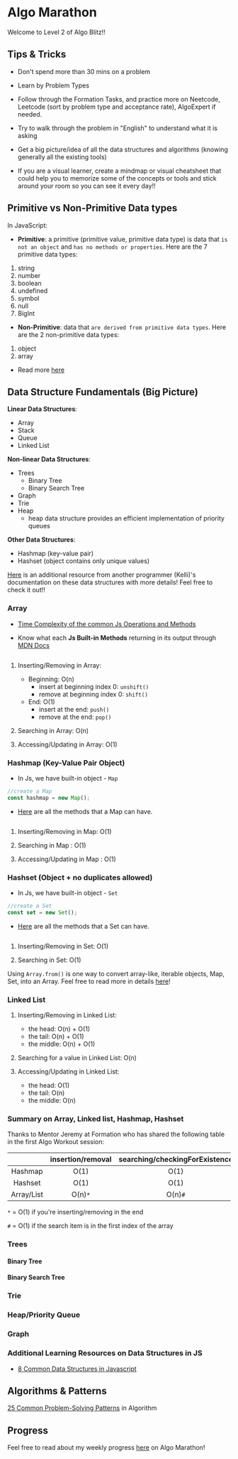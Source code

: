 # Algo Marathon

Welcome to Level 2 of Algo Blitz!!

## Tips & Tricks

- Don't spend more than 30 mins on a problem

- Learn by Problem Types

- Follow through the Formation Tasks, and practice more on Neetcode, Leetcode (sort by problem type and acceptance rate), AlgoExpert if needed.

- Try to walk through the problem in "English" to understand what it is asking

- Get a big picture/idea of all the data structures and algorithms (knowing generally all the existing tools)

- If you are a visual learner, create a mindmap or visual cheatsheet that could help you to memorize some of the concepts or tools and stick around your room so you can see it every day!! 

## Primitive vs Non-Primitive Data types 

In JavaScript: 

- **Primitive**: a primitive (primitive value, primitive data type) is data that `is not an object` and `has no methods or properties`. Here are the 7 primitive data types: 
1. string
2. number
3. boolean
4. undefined 
5. symbol
6. null
7. BigInt

- **Non-Primitive**: data that `are derived from primitive data types`. Here are the 2 non-primitive data types: 
1. object
2. array 

- Read more [here](https://www.geeksforgeeks.org/primitive-and-non-primitive-data-types-in-javascript/)

## Data Structure Fundamentals (Big Picture)

**Linear Data Structures**: 
- Array
- Stack 
- Queue
- Linked List 

**Non-linear Data Structures**: 
- Trees 
    - Binary Tree
    - Binary Search Tree
- Graph     
- Trie 
- Heap
    - heap data structure provides an efficient implementation of priority queues

**Other Data Structures**: 
- Hashmap (key-value pair)
- Hashset (object contains only unique values)

[Here](https://github.com/KellzCodes/python/tree/main/data-structures#data-structures) is an additional resource from another programmer (Kelli)'s documentation on these data structures with more details! Feel free to check it out!! 

### Array 

- [Time Complexity of the common Js Operations and Methods](https://medium.com/@ashfaqueahsan61/time-complexities-of-common-array-operations-in-javascript-c11a6a65a168)

- Know what each **Js Built-in Methods** returning in its output through [MDN Docs](https://developer.mozilla.org/en-US/docs/Web/JavaScript/Reference/Global_Objects/Array)

```js

```

1. Inserting/Removing in Array:  
    - Beginning: O(n)
        - insert at beginning index 0: `unshift()`
        - remove at beginning index 0: `shift()`
    - End: O(1)
        - insert at the end: `push()`
        - remove at the end: `pop()`

2. Searching in Array: O(n)

3. Accessing/Updating in Array: O(1)

### Hashmap (Key-Value Pair Object)
- In Js, we have built-in object - `Map`

```js
//create a Map
const hashmap = new Map(); 
```
- [Here](https://developer.mozilla.org/en-US/docs/Web/JavaScript/Reference/Global_Objects/Map) are all the methods that a Map can have.

```js

```

1. Inserting/Removing in Map: O(1)

2. Searching in Map : O(1)

3. Accessing/Updating in Map : O(1)


### Hashset (Object + no duplicates allowed)
- In Js, we have built-in object - `Set`

```js
//create a Set
const set = new Set(); 
```
- [Here](https://developer.mozilla.org/en-US/docs/Web/JavaScript/Reference/Global_Objects/Map) are all the methods that a Set can have.

```js

```

1. Inserting/Removing in Set: O(1)

2. Searching in Set: O(1)

<!-- 3. Accessing/Updating in Set: O(1) ? -->


Using `Array.from()` is one way to convert array-like, iterable objects, Map, Set, into an Array. Feel free to read more in details [here](https://attacomsian.com/blog/javascript-array-from)!


### Linked List 

1. Inserting/Removing in Linked List:
    - the head: O(n) + O(1)
    - the tail: O(n) + O(1)
    - the middle: O(n) + O(1)

2. Searching for a value in Linked List: O(n)

3. Accessing/Updating in Linked List: 
    - the head: O(1)
    - the tail: O(n)
    - the middle: O(n)

### Summary on Array, Linked list, Hashmap, Hashset

Thanks to Mentor Jeremy at Formation who has shared the following table in the first Algo Workout session: 

|  | insertion/removal   | searching/checkingForExistence  | accessing/updating/getValue  | 
| :-----: | :-: | :-: | :-: | 
| Hashmap | O(1)  | O(1)  | O(1)  | 
| Hashset | O(1)  | O(1)  | ? | 
| Array/List |  O(n)`*` | O(n)`#`  | O(1)  | 

`*` = O(1) if you're inserting/removing in the end

`#` = O(1) if the search item is in the first index of the array 

### Trees 

#### Binary Tree 

#### Binary Search Tree 

### Trie

### Heap/Priority Queue

### Graph

### Additional Learning Resources on Data Structures in JS
- [8 Common Data Structures in Javascript](https://betterprogramming.pub/8-common-data-structures-in-javascript-3d3537e69a27)


## Algorithms & Patterns
[25 Common Problem-Solving Patterns](https://designgurus.org/blog/grokking-leetcode) in Algorithm

## Progress 
Feel free to read about my weekly progress [here](https://github.com/ngl4/formation_journey/tree/main/AlgoMarathon/Progress) on Algo Marathon!
